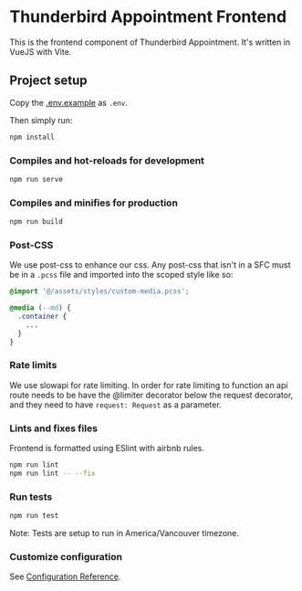 # Thunderbird Appointment Frontend

This is the frontend component of Thunderbird Appointment. It's written in VueJS with Vite.

## Project setup

Copy the [.env.example](.env.example) as `.env`.

Then simply run:

```bash
npm install
```

### Compiles and hot-reloads for development

```bash
npm run serve
```

### Compiles and minifies for production

```bash
npm run build
```

### Post-CSS

We use post-css to enhance our css. Any post-css that isn't in a SFC must be in a `.pcss` file and imported into the scoped style like so:

```css
@import '@/assets/styles/custom-media.pcss';

@media (--md) {
  .container {
    ...
  }
}
```

### Rate limits

We use slowapi for rate limiting. In order for rate limiting to function an api route needs to be have the @limiter decorator below the request decorator, and they need to have `request: Request` as a parameter.

### Lints and fixes files

Frontend is formatted using ESlint with airbnb rules.

```bash
npm run lint
npm run lint -- --fix
```

### Run tests

```bash
npm run test
```

Note: Tests are setup to run in America/Vancouver timezone.

### Customize configuration

See [Configuration Reference](https://cli.vuejs.org/config/).
